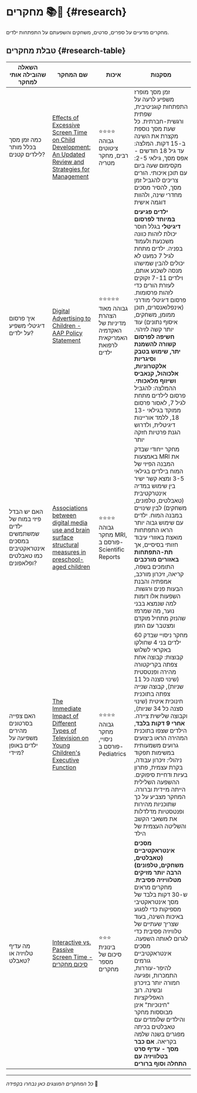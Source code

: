 # מחקרים 📚🔬 {#research}

מחקרים מדעיים על ספרים, סרטים, משחקים והשפעתם על התפתחות ילדים.

## טבלת מחקרים {#research-table}

| השאלה שהובילה אותי למחקר | שם המחקר | איכות | מסקנות |
|---------------------------|----------|--------|---------|
| כמה זמן מסך בכלל מותר לילדים קטנים? | [Effects of Excessive Screen Time on Child Development: An Updated Review and Strategies for Management](https://pmc.ncbi.nlm.nih.gov/articles/PMC10353947/) | ⭐⭐⭐⭐ גבוהה<br>ציטוטים רבים, מחקר מטריה | זמן מסך מופרז משפיע לרעה על התפתחות קוגניטיבית, שפתית ורגשית-חברתית. כל שעת מסך נוספת מקצרת את השינה ב-15 דקות. המלצה: עד גיל 18 חודשים - אפס מסך, גילאי 2-5: מקסימום שעה ביום עם תוכן איכותי. הורים צריכים להגביל זמן מסך, להסיר מסכים מחדרי שינה, ולהוות דוגמה אישית |
| איך פרסום דיגיטלי משפיע על ילדים? | [Digital Advertising to Children - AAP Policy Statement](https://publications.aap.org/pediatrics/article/146/1/e20201681/37013/Digital-Advertising-to-Children) | ⭐⭐⭐⭐⭐ גבוהה מאוד<br>הצהרת מדיניות של האקדמיה האמריקאית לרפואת ילדים | **ילדים פגיעים במיוחד לפרסום דיגיטלי** בגלל חוסר יכולת לזהות כוונה משכנעת ולעמוד בפניה. ילדים מתחת לגיל 7 כמעט לא יכולים להבין שמישהו מנסה לשכנע אותם, וילדים 7-11 זקוקים לעזרת הורים כדי לזהות פרסומות. פרסום דיגיטלי מודרני (אינפלואנסרים, תוכן ממומן, משחקים, איסוף נתונים) עוד יותר קשה לזיהוי. **חשיפה לפרסום קשורה להשמנת יתר, שימוש בטבק וסיגריות אלקטרוניות, אלכוהול, קנאביס ושיזוף מלאכותי**. ההמלצה: להגביל פרסום לילדים מתחת לגיל 7, לאסור פרסום ממוקד בגילאי 13-18, ללמד אוריינות דיגיטלית, ולדרוש הגנת פרטיות חזקה יותר |
| האם יש הבדל פיזי במוח של ילדים שמשתמשים במסכים אינטראקטיבים כמו טאבלטים ופלאפונים? | [Associations between digital media use and brain surface structural measures in preschool-aged children](https://www.nature.com/articles/s41598-022-20922-0) | ⭐⭐⭐⭐ גבוהה<br>מחקר MRI, פורסם ב-Scientific Reports | מחקר ייחודי שבדק באמצעות MRI את המבנה הפיזי של המוח בילדים בגילאי 3-5 ומצא קשר ישיר בין שימוש במדיה אינטרקטיבית (טאבלטים, טלפונים, משחקים) לבין שינויים במבנה המוח. ילדים עם שימוש גבוה יותר הראו התפתחות מואצת באזורי עיבוד חזותי בסיסיים, אך **תת-התפתחות באזורים מורכבים** התומכים בשפה, קריאה, זיכרון מורכב, אמפתיה והבנת הבעות פנים ורגשות. השפעות אלו דומות למה שנמצא בבני נוער, מה שמרמז שהנזק מתחיל מוקדם ומצטבר עם הזמן |
| האם צפייה בסרטונים מהירים משפיעה על ילדים באופן מיידי? | [The Immediate Impact of Different Types of Television on Young Children's Executive Function](https://pmc.ncbi.nlm.nih.gov/articles/PMC9923845/) | ⭐⭐⭐⭐ גבוהה<br>מחקר ניסויי, פורסם ב-Pediatrics | מחקר ניסויי שבדק 60 ילדים בני 4 שחולקו באקראי לשלוש קבוצות: קבוצה אחת צפתה בקריקטורה מהירה ופנטסטית (שינוי סצנה כל 11 שניות), קבוצה שנייה צפתה בתוכנית חינוכית איטית (שינוי סצנה כל 34 שניות), וקבוצה שלישית ציירה. **אחרי 9 דקות בלבד**, הילדים שצפו בתוכנית המהירה הראו ביצועים גרועים משמעותית במשימות תפקוד ניהולי: זיכרון עבודה, בקרת עצמית, פתרון בעיות ודחיית סיפוקים. ההשפעה השלילית הייתה מיידית וברורה. המחקר מצביע על כך שתוכניות מהירות ופנטסטיות מדלדלות את משאבי הקשב והשליטה העצמית של הילד |
| מה עדיף טלויזיה או טאבלט? | [Interactive vs. Passive Screen Time - סיכום מחקרים](https://katherinemartinko.substack.com/p/interactive-vs-passive-screen-time) | ⭐⭐⭐ בינונית<br>סיכום של מספר מחקרים  | **מסכים אינטראקטיביים (טאבלטים, משחקים, טלפונים) הרבה יותר מזיקים מטלוויזיה פסיבית**. מחקרים מראים ש-30 דקות בלבד של מסך אינטראקטיבי מספיקות כדי לפגוע באיכות השינה, בעוד שצריך שעתיים של טלוויזיה פסיבית כדי לגרום לאותה השפעה. מסכים אינטראקטיביים גורמים להיפר-עוררות, התמכרות, ופגיעה חמורה יותר בזיכרון ובשינה. רוב האפליקציות "חינוכיות" אינן מבוססות מחקר והילדים שלומדים עם טאבלטים בכיתה מפגרים בשנה שלמה בקריאה. **אם כבר מסך - עדיף סרט בטלוויזיה עם התחלה וסוף ברורים** |



---

*כל המחקרים המוצגים כאן נבחרו בקפידה* 🔬
